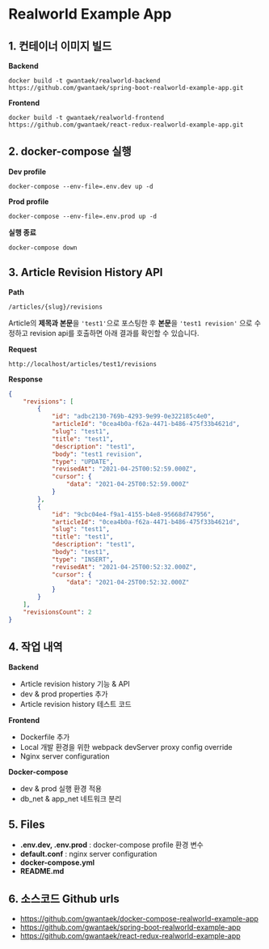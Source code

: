 # Realworld Example App

## 1. 컨테이너 이미지 빌드
**Backend**
```
docker build -t gwantaek/realworld-backend https://github.com/gwantaek/spring-boot-realworld-example-app.git
```

**Frontend**
```
docker build -t gwantaek/realworld-frontend https://github.com/gwantaek/react-redux-realworld-example-app.git
```


## 2. docker-compose 실행
**Dev profile**
```
docker-compose --env-file=.env.dev up -d
```

**Prod profile**
```
docker-compose --env-file=.env.prod up -d
```

**실행 종료**
```
docker-compose down
```

## 3. Article Revision History API
**Path**
```
/articles/{slug}/revisions
```

Article의 **제목과 본문**을 `'test1'`으로 포스팅한 후 **본문**을 `'test1 revision'` 으로 수정하고 revision api를 호출하면 아래 결과를 확인할 수 있습니다.  

**Request**
```
http://localhost/articles/test1/revisions
```

**Response**
```json
{
    "revisions": [
        {
            "id": "adbc2130-769b-4293-9e99-0e322185c4e0",
            "articleId": "0cea4b0a-f62a-4471-b486-475f33b4621d",
            "slug": "test1",
            "title": "test1",
            "description": "test1",
            "body": "test1 revision",
            "type": "UPDATE",
            "revisedAt": "2021-04-25T00:52:59.000Z",
            "cursor": {
                "data": "2021-04-25T00:52:59.000Z"
            }
        },
        {
            "id": "9cbc04e4-f9a1-4155-b4e8-95668d747956",
            "articleId": "0cea4b0a-f62a-4471-b486-475f33b4621d",
            "slug": "test1",
            "title": "test1",
            "description": "test1",
            "body": "test1",
            "type": "INSERT",
            "revisedAt": "2021-04-25T00:52:32.000Z",
            "cursor": {
                "data": "2021-04-25T00:52:32.000Z"
            }
        }
    ],
    "revisionsCount": 2
}
```

## 4. 작업 내역
**Backend**
- Article revision history 기능 & API
- dev & prod properties 추가
- Article revision history 테스트 코드

**Frontend**
- Dockerfile 추가
- Local 개발 환경을 위한 webpack devServer proxy config override
- Nginx server configuration

**Docker-compose** 
- dev & prod 실행 환경 적용
- db_net & app_net 네트워크 분리

## 5. Files
- **.env.dev, .env.prod** : docker-compose profile 환경 변수
- **default.conf** : nginx server configuration
- **docker-compose.yml**
- **README.md**

## 6. 소스코드 Github urls
- https://github.com/gwantaek/docker-compose-realworld-example-app
- https://github.com/gwantaek/spring-boot-realworld-example-app
- https://github.com/gwantaek/react-redux-realworld-example-app
